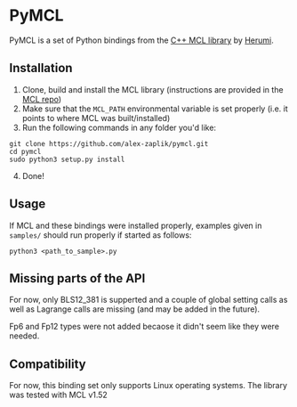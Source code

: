 # PyMCL

PyMCL is a set of Python bindings from the [C++ MCL library](https://github.com/herumi/mcl) by [Herumi](https://github.com/herumi/).

## Installation

1.  Clone, build and install the MCL library (instructions are provided in the [MCL repo](https://github.com/herumi/mcl))
1.  Make sure that the `MCL_PATH` environmental variable is set properly (i.e. it points to where MCL was built/installed)
1.  Run the following commands in any folder you'd like:
```
git clone https://github.com/alex-zaplik/pymcl.git
cd pymcl
sudo python3 setup.py install
```
4.  Done!

## Usage

If MCL and these bindings were installed properly, examples given in `samples/` should run properly if started as follows:
```
python3 <path_to_sample>.py
```

## Missing parts of the API

For now, only BLS12_381 is supperted and a couple of global
setting calls as well as Lagrange calls are missing (and
may be added in the future).

Fp6 and Fp12 types were not added becaose it didn't seem like they
were needed.

## Compatibility

For now, this binding set only supports Linux operating systems.
The library was tested with MCL v1.52
